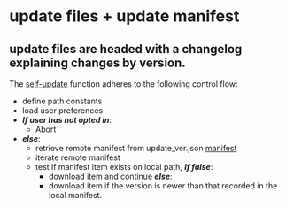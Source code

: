 # update files + update manifest
## update files are headed with a changelog explaining changes by version.

The [self-update](https://github.com/T3RRYT3RR0R/Image-Sorter/blob/main/updates/update_297_image-sorter.py) function adheres to the following control flow:

 - define path constants
 - load user preferences
 - ***If user has not opted in***:
   - Abort
 - ***else***:
   - retrieve remote manifest from update_ver.json [manifest](https://github.com/T3RRYT3RR0R/Image-Sorter/blob/main/updates/update_ver.json)
   - iterate remote manifest
   - test if manifest item exists on local path, ***if false***:
     - download item and continue
       ***else***:
     - download item if the version is newer than that recorded in the local manifest.
